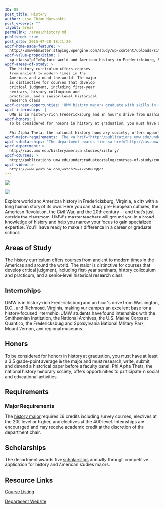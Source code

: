 ```yaml
---
ID: 88
post_title: History
author: Lisa Chinn Marvashti
post_excerpt: ""
layout: areas
permalink: /areas/history.md
published: true
post_date: 2015-07-28 18:31:20
wpcf-home-page-feature: >
  http://umwwebmaster.staging.wpengine.com/study/wp-content/uploads/sites/5/2015/07/history-class-2014_candice-leahe.jpg
wpcf-value-proposition: |
  <p class="p1">Explore world and American history in Fredericksburg, Virginia, a city with a long human story of its own. Here you can study pre-European cultures, the American Revolution, the Civil War, and the 20th century -- and that's just outside the classroom. UMW's master teachers will ground you in a broad knowledge of history and help you narrow your focus to gain specialized expertise. You'll leave ready to make a difference in a career or graduate school.</p>
wpcf-areas-of-study: >
  The history curriculum offers courses
  from ancient to modern times in the
  Americas and around the world. The major
  is distinctive for courses that develop
  critical judgment, including first-year
  seminars, history colloquium and
  practicum, and a senior-level historical
  research class.
wpcf-career-opportunties: 'UMW history majors graduate with skills in research, analysis, writing, public speaking, and digital media. Recent UMW history graduates have found <a href="http://cas.umw.edu/historyamericanstudies/alumni-intros/">careers</a> as a PBS programmer, a  judge, a museum curator, an online writer, a high school teacher, and college professors. Graduates may find work in media, government, national parks, education, law, business, international management, and more. Many earn advanced degrees.'
wpcf-internships: |
  UMW is in history-rich Fredericksburg and an hour's drive from Washington, D.C., and Richmond, Virginia, making our campus an excellent base for a <a href="http://cas.umw.edu/historyamericanstudies/careers/internships/">history-focused internship</a>. UMW students have found internships with the Smithsonian Institution, the National Archives, the U.S. Marine Corps at Quantico, the Fredericksburg and Spotsylvania National Military Park, Mount Vernon, and regional museums.
wpcf-honors: |
  To be considered for honors in history at graduation, you must have at least a 3.5 grade-point average in the major and must research, write, submit, and defend a historical paper before a faculty panel.
  
  Phi Alpha Theta, the national history honorary society, offers opportunities to participate in social and educational activities.
wpcf-major-requirements: 'The <a href="http://publications.umw.edu/undergraduatecatalog/courses-of-study/majors/hist/">history major</a> requires 36 credits including survey courses, electives at the 200 level or higher, and electives at the 400 level. Internships are encouraged and may receive academic credit at the discretion of the department chair.'
wpcf-scholarships: 'The department awards five <a href="http://cas.umw.edu/historyamericanstudies/scholarships-and-awards/">scholarships</a> annually through competitive application for history and American studies majors.'
wpcf-department: >
  http://cas.umw.edu/historyamericanstudies/history/
wpcf-courses: >
  http://publications.umw.edu/undergraduatecatalog/courses-of-study/course-descriptions/hist/
wpcf-video: >
  https://www.youtube.com/watch?v=sRZ5OGUqQcY
---
```


<!-- Types Custom Fields: -->
[![](http://umwwebmaster.staging.wpengine.com/study/wp-content/uploads/sites/5/2015/07/history-class-2014_candice-leahe.jpg)](http://umwwebmaster.staging.wpengine.com/study/wp-content/uploads/sites/5/2015/07/history-class-2014_candice-leahe.jpg)
<!-- End home-page-feature -->

<!-- video -->
[![](https://i.ytimg.com/vi/sRZ5OGUqQcY/hqdefault.jpg)](https://www.youtube.com/watch?v=sRZ5OGUqQcY)
<!-- End video -->

<!-- value-proposition -->
Explore world and American history in Fredericksburg, Virginia, a city with a long human story of its own. Here you can study pre-European cultures, the American Revolution, the Civil War, and the 20th century -- and that's just outside the classroom. UMW's master teachers will ground you in a broad knowledge of history and help you narrow your focus to gain specialized expertise. You'll leave ready to make a difference in a career or graduate school.
<!-- End value-proposition -->

<!-- areas-of-study -->
## Areas of Study
The history curriculum offers courses from ancient to modern times in the Americas and around the world. The major is distinctive for courses that develop critical judgment, including first-year seminars, history colloquium and practicum, and a senior-level historical research class.
<!-- End areas-of-study -->

<!-- internships -->
## Internships
UMW is in history-rich Fredericksburg and an hour's drive from Washington, D.C., and Richmond, Virginia, making our campus an excellent base for a [history-focused internship](http://cas.umw.edu/historyamericanstudies/careers/internships/). UMW students have found internships with the Smithsonian Institution, the National Archives, the U.S. Marine Corps at Quantico, the Fredericksburg and Spotsylvania National Military Park, Mount Vernon, and regional museums.
<!-- End internships -->

<!-- honors -->
## Honors
To be considered for honors in history at graduation, you must have at least a 3.5 grade-point average in the major and must research, write, submit, and defend a historical paper before a faculty panel. Phi Alpha Theta, the national history honorary society, offers opportunities to participate in social and educational activities.
<!-- End honors -->

<!-- requirements -->
## Requirements

<!-- major-requirements -->
### Major Requirements
The [history major](http://publications.umw.edu/undergraduatecatalog/courses-of-study/majors/hist/) requires 36 credits including survey courses, electives at the 200 level or higher, and electives at the 400 level. Internships are encouraged and may receive academic credit at the discretion of the department chair.
<!-- End major-requirements -->

<!-- End requirements -->

<!-- scholarships -->
## Scholarships
The department awards five [scholarships](http://cas.umw.edu/historyamericanstudies/scholarships-and-awards/) annually through competitive application for history and American studies majors.
<!-- End scholarships -->

<!-- resource-links -->
## Resource Links

<!-- courses -->
[Course Listing](http://publications.umw.edu/undergraduatecatalog/courses-of-study/course-descriptions/hist/)

<!-- End courses -->


<!-- department -->
[Department Website](http://cas.umw.edu/historyamericanstudies/history/)

<!-- End department -->

<!-- End resource-links -->

<!-- End Types Custom Fields -->